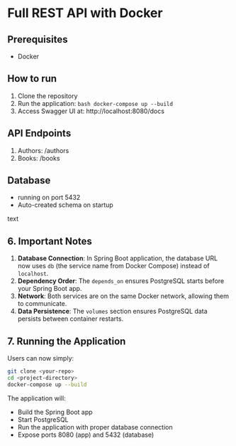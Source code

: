 # Full REST API with Docker

## Prerequisites
- Docker

## How to run
1. Clone the repository
2. Run the application:
```bash docker-compose up --build``` 
3. Access Swagger UI at: http://localhost:8080/docs

## API Endpoints
1. Authors: /authors
2. Books: /books

##  Database
- running on port 5432
- Auto-created schema on startup

text

## 6. Important Notes

1. **Database Connection**: In Spring Boot application, the database URL now uses `db` (the service name from Docker Compose) instead of `localhost`.
2. **Dependency Order**: The `depends_on` ensures PostgreSQL starts before your Spring Boot app.
3. **Network**: Both services are on the same Docker network, allowing them to communicate.
4. **Data Persistence**: The `volumes` section ensures PostgreSQL data persists between container restarts.

## 7. Running the Application

Users can now simply:
```bash
git clone <your-repo>
cd <project-directory>
docker-compose up --build
```
The application will:
- Build the Spring Boot app
- Start PostgreSQL
- Run the application with proper database connection
- Expose ports 8080 (app) and 5432 (database)